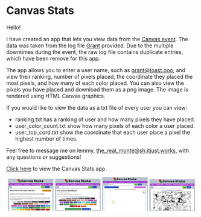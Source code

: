 # Canvas Stats

Hello!

I have created an app that lets you view data from the [Canvas event](https://canvas.fediverse.events/). The data was taken from the log file [Grant](https://toast.ooo/u/grant) provided. Due to the multiple downtimes during the event, the raw log file contains duplicate entries, which have been remove for this app.

The app allows you to enter a user name, such as grant@toast.ooo, and view their ranking, number of pixels placed, the coordinate they placed the most pixels, and how many of each color placed. You can also view the pixels you have placed and download them as a png image. The image is rendered using HTML Canvas graphics. 


If you would like to view the data as a txt file of every user you can view:
* ranking.txt has a ranking of user and how many pixels they have placed.
* user_color_count.txt show how many pixels of each color a user placed.
* user_top_cord.txt show the coordinate that each user place a pixel the highest number of times.

Feel free to message me on lemmy, [the_real_monte@sh.itjust.works](https://sh.itjust.works/u/the_real_monte), with any questions or suggestions!

[Click here](https://therealmonte.github.io/) to view the Canvas Stats app.

<p align="center" width="100%">
    <img width="24%" src="https://github.com/TheRealMonte/therealmonte.github.io/blob/main/screenshots/home.png" alt="The home page" title="The home page" />
    <img width="24%" src="https://github.com/TheRealMonte/therealmonte.github.io/blob/main/screenshots/stats-view.png" alt="Viewing a user's stats" title="Viewing a user's stats" />
    <img width="24%" src="https://github.com/TheRealMonte/therealmonte.github.io/blob/main/screenshots/user-pixels.png" alt="Viewing the pixels placed by a user" title="Viewing the pixels placed by a user">
    <img width="24%" src="https://github.com/TheRealMonte/therealmonte.github.io/blob/main/screenshots/color-view.png" alt="Viewing just the black pixels placed on the canvas" title="Viewing just the black pixels placed on the canvas">
</p>